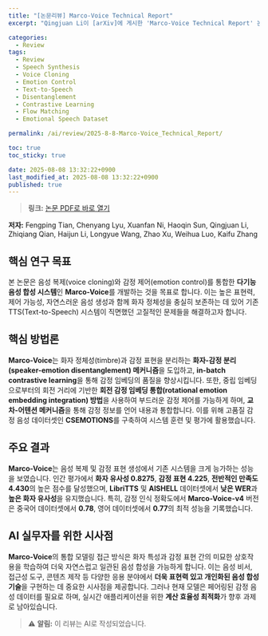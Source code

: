 ```yaml
---
title: "[논문리뷰] Marco-Voice Technical Report"
excerpt: "Qingjuan Li이 [arXiv]에 게시한 'Marco-Voice Technical Report' 논문에 대한 자세한 리뷰입니다."

categories:
  - Review
tags:
  - Review
  - Speech Synthesis
  - Voice Cloning
  - Emotion Control
  - Text-to-Speech
  - Disentanglement
  - Contrastive Learning
  - Flow Matching
  - Emotional Speech Dataset

permalink: /ai/review/2025-8-8-Marco-Voice_Technical_Report/

toc: true
toc_sticky: true

date: 2025-08-08 13:32:22+0900
last_modified_at: 2025-08-08 13:32:22+0900
published: true
---
```

> **링크:** [논문 PDF로 바로 열기](https://arxiv.org/abs/2508.02038)

**저자:** Fengping Tian, Chenyang Lyu, Xuanfan Ni, Haoqin Sun, Qingjuan Li, Zhiqiang Qian, Haijun Li, Longyue Wang, Zhao Xu, Weihua Luo, Kaifu Zhang



## 핵심 연구 목표
본 논문은 음성 복제(voice cloning)와 감정 제어(emotion control)를 통합한 **다기능 음성 합성 시스템**인 **Marco-Voice**를 개발하는 것을 목표로 합니다. 이는 높은 표현력, 제어 가능성, 자연스러운 음성 생성과 함께 화자 정체성을 충실히 보존하는 데 있어 기존 TTS(Text-to-Speech) 시스템이 직면했던 고질적인 문제들을 해결하고자 합니다.

## 핵심 방법론
**Marco-Voice**는 화자 정체성(timbre)과 감정 표현을 분리하는 **화자-감정 분리(speaker-emotion disentanglement) 메커니즘**을 도입하고, **in-batch contrastive learning**을 통해 감정 임베딩의 품질을 향상시킵니다. 또한, 중립 임베딩으로부터의 회전 거리에 기반한 **회전 감정 임베딩 통합(rotational emotion embedding integration) 방법**을 사용하여 부드러운 감정 제어를 가능하게 하며, **교차-어텐션 메커니즘**을 통해 감정 정보를 언어 내용과 통합합니다. 이를 위해 고품질 감정 음성 데이터셋인 **CSEMOTIONS**를 구축하여 시스템 훈련 및 평가에 활용했습니다.

## 주요 결과
**Marco-Voice**는 음성 복제 및 감정 표현 생성에서 기존 시스템을 크게 능가하는 성능을 보였습니다. 인간 평가에서 **화자 유사성 0.8275**, **감정 표현 4.225**, **전반적인 만족도 4.430**의 높은 점수를 달성했으며, **LibriTTS** 및 **AISHELL** 데이터셋에서 **낮은 WER**과 **높은 화자 유사성**을 유지했습니다. 특히, 감정 인식 정확도에서 **Marco-Voice-v4** 버전은 중국어 데이터셋에서 **0.78**, 영어 데이터셋에서 **0.77**의 최적 성능을 기록했습니다.

## AI 실무자를 위한 시사점
**Marco-Voice**의 통합 모델링 접근 방식은 화자 특성과 감정 표현 간의 미묘한 상호작용을 학습하여 더욱 자연스럽고 일관된 음성 합성을 가능하게 합니다. 이는 음성 비서, 접근성 도구, 콘텐츠 제작 등 다양한 응용 분야에서 **더욱 표현력 있고 개인화된 음성 합성 기술**을 구현하는 데 중요한 시사점을 제공합니다. 그러나 현재 모델은 페어링된 감정 음성 데이터를 필요로 하며, 실시간 애플리케이션을 위한 **계산 효율성 최적화**가 향후 과제로 남아있습니다.

> ⚠️ **알림:** 이 리뷰는 AI로 작성되었습니다.
